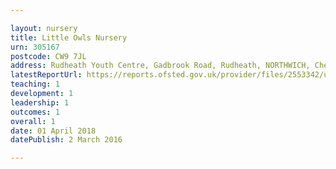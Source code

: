 ```yaml
---

layout: nursery
title: Little Owls Nursery
urn: 305167
postcode: CW9 7JL
address: Rudheath Youth Centre, Gadbrook Road, Rudheath, NORTHWICH, Cheshire, CW9 7JL
latestReportUrl: https://reports.ofsted.gov.uk/provider/files/2553342/urn/305167.pdf
teaching: 1
development: 1
leadership: 1
outcomes: 1
overall: 1
date: 01 April 2018 
datePublish: 2 March 2016

---
```

